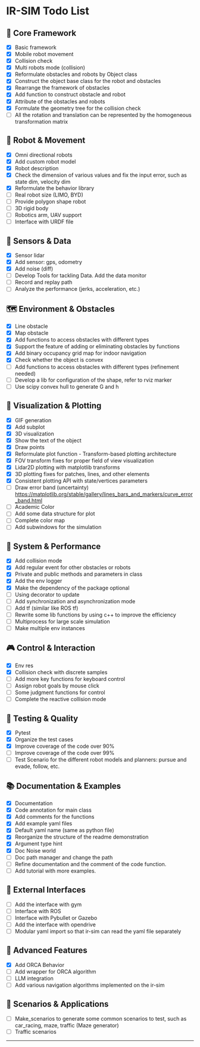 # IR-SIM Todo List

## 🎯 Core Framework
- [x] Basic framework
- [x] Mobile robot movement
- [x] Collision check
- [x] Multi robots mode (collision)
- [x] Reformulate obstacles and robots by Object class
- [x] Construct the object base class for the robot and obstacles
- [x] Rearrange the framework of obstacles
- [x] Add function to construct obstacle and robot
- [x] Attribute of the obstacles and robots
- [x] Formulate the geometry tree for the collision check
- [ ] All the rotation and translation can be represented by the homogeneous transformation matrix

## 🤖 Robot & Movement
- [x] Omni directional robots
- [x] Add custom robot model
- [x] Robot description
- [x] Check the dimension of various values and fix the input error, such as state dim, velocity dim
- [x] Reformulate the behavior library
- [ ] Real robot size (LIMO, BYD)
- [ ] Provide polygon shape robot
- [ ] 3D rigid body
- [ ] Robotics arm, UAV support
- [ ] Interface with URDF file

## 📡 Sensors & Data
- [x] Sensor lidar
- [x] Add sensor: gps, odometry
- [x] Add noise (diff)
- [ ] Develop Tools for tackling Data. Add the data monitor
- [ ] Record and replay path
- [ ] Analyze the performance (jerks, acceleration, etc.)

## 🗺️ Environment & Obstacles
- [x] Line obstacle
- [x] Map obstacle
- [x] Add functions to access obstacles with different types
- [x] Support the feature of adding or eliminating obstacles by functions
- [x] Add binary occupancy grid map for indoor navigation
- [x] Check whether the object is convex
- [ ] Add functions to access obstacles with different types (refinement needed)
- [ ] Develop a lib for configuration of the shape, refer to rviz marker
- [ ] Use scipy convex hull to generate G and h

## 🎨 Visualization & Plotting
- [x] GIF generation
- [x] Add subplot
- [x] 3D visualization
- [x] Show the text of the object
- [x] Draw points
- [x] Reformulate plot function - Transform-based plotting architecture
- [x] FOV transform fixes for proper field of view visualization
- [x] Lidar2D plotting with matplotlib transforms
- [x] 3D plotting fixes for patches, lines, and other elements
- [x] Consistent plotting API with state/vertices parameters
- [ ] Draw error band (uncertainty) https://matplotlib.org/stable/gallery/lines_bars_and_markers/curve_error_band.html
- [ ] Academic Color
- [ ] Add some data structure for plot
- [ ] Complete color map
- [ ] Add subwindows for the simulation

## 🔧 System & Performance
- [x] Add collision mode
- [x] Add regular event for other obstacles or robots
- [x] Private and public methods and parameters in class
- [x] Add the env logger
- [x] Make the dependency of the package optional
- [ ] Using decorator to update
- [ ] Add synchronization and asynchronization mode
- [ ] Add tf (similar like ROS tf)
- [ ] Rewrite some lib functions by using c++ to improve the efficiency
- [ ] Multiprocess for large scale simulation
- [ ] Make multiple env instances

## 🎮 Control & Interaction
- [x] Env res
- [x] Collision check with discrete samples
- [ ] Add more key functions for keyboard control
- [ ] Assign robot goals by mouse click
- [ ] Some judgment functions for control
- [ ] Complete the reactive collision mode

## 🧪 Testing & Quality
- [x] Pytest
- [x] Organize the test cases
- [x] Improve coverage of the code over 90%
- [ ] Improve coverage of the code over 99%
- [ ] Test Scenario for the different robot models and planners: pursue and evade, follow, etc.

## 📚 Documentation & Examples
- [x] Documentation
- [x] Code annotation for main class
- [x] Add comments for the functions
- [x] Add example yaml files
- [x] Default yaml name (same as python file)
- [x] Reorganize the structure of the readme demonstration
- [x] Argument type hint
- [x] Doc Noise world
- [ ] Doc path manager and change the path
- [ ] Refine documentation and the comment of the code function. 
- [ ] Add tutorial with more examples. 

## 🔗 External Interfaces
- [ ] Add the interface with gym
- [ ] Interface with ROS
- [ ] Interface with Pybullet or Gazebo
- [ ] Add the interface with opendrive
- [ ] Modular yaml import so that ir-sim can read the yaml file separately

## 🧠 Advanced Features
- [x] Add ORCA Behavior
- [ ] Add wrapper for ORCA algorithm
- [ ] LLM integration
- [ ] Add various navigation algorithms implemented on the ir-sim

## 🚗 Scenarios & Applications
- [ ] Make_scenarios to generate some common scenarios to test, such as car_racing, maze, traffic (Maze generator)
- [ ] Traffic scenarios

---


